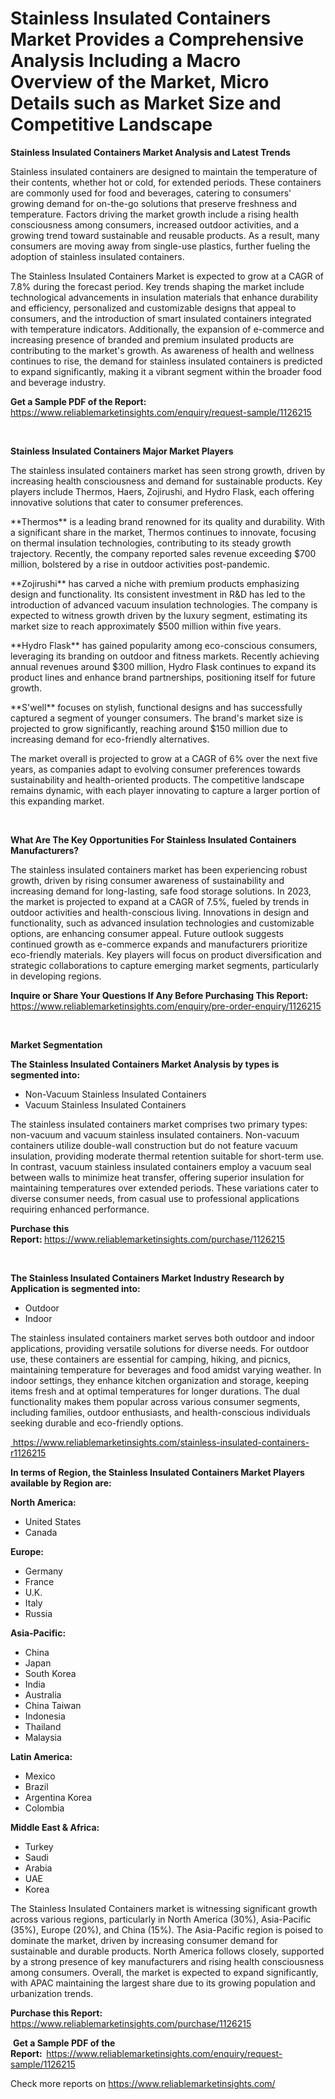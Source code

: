 <p><h1>Stainless Insulated Containers Market Provides a Comprehensive Analysis Including a Macro Overview of the Market, Micro Details such as Market Size and Competitive Landscape</h1></p><p><strong>Stainless Insulated Containers Market Analysis and Latest Trends</strong></p>
<p><p>Stainless insulated containers are designed to maintain the temperature of their contents, whether hot or cold, for extended periods. These containers are commonly used for food and beverages, catering to consumers' growing demand for on-the-go solutions that preserve freshness and temperature. Factors driving the market growth include a rising health consciousness among consumers, increased outdoor activities, and a growing trend toward sustainable and reusable products. As a result, many consumers are moving away from single-use plastics, further fueling the adoption of stainless insulated containers.</p><p>The Stainless Insulated Containers Market is expected to grow at a CAGR of 7.8% during the forecast period. Key trends shaping the market include technological advancements in insulation materials that enhance durability and efficiency, personalized and customizable designs that appeal to consumers, and the introduction of smart insulated containers integrated with temperature indicators. Additionally, the expansion of e-commerce and increasing presence of branded and premium insulated products are contributing to the market's growth. As awareness of health and wellness continues to rise, the demand for stainless insulated containers is predicted to expand significantly, making it a vibrant segment within the broader food and beverage industry.</p></p>
<p><strong>Get a Sample PDF of the Report:&nbsp;</strong> <a href="https://www.reliablemarketinsights.com/enquiry/request-sample/1126215?utm_campaign=2013&utm_medium=2&utm_source=Github&utm_content=ia&utm_term=09022025&utm_id=stainless-insulated-containers">https://www.reliablemarketinsights.com/enquiry/request-sample/1126215</a></p>
<p>&nbsp;</p>
<p><strong>Stainless Insulated Containers Major Market Players</strong></p>
<p><p>The stainless insulated containers market has seen strong growth, driven by increasing health consciousness and demand for sustainable products. Key players include Thermos, Haers, Zojirushi, and Hydro Flask, each offering innovative solutions that cater to consumer preferences.</p><p>**Thermos** is a leading brand renowned for its quality and durability. With a significant share in the market, Thermos continues to innovate, focusing on thermal insulation technologies, contributing to its steady growth trajectory. Recently, the company reported sales revenue exceeding $700 million, bolstered by a rise in outdoor activities post-pandemic.</p><p>**Zojirushi** has carved a niche with premium products emphasizing design and functionality. Its consistent investment in R&D has led to the introduction of advanced vacuum insulation technologies. The company is expected to witness growth driven by the luxury segment, estimating its market size to reach approximately $500 million within five years.</p><p>**Hydro Flask** has gained popularity among eco-conscious consumers, leveraging its branding on outdoor and fitness markets. Recently achieving annual revenues around $300 million, Hydro Flask continues to expand its product lines and enhance brand partnerships, positioning itself for future growth.</p><p>**S'well** focuses on stylish, functional designs and has successfully captured a segment of younger consumers. The brand's market size is projected to grow significantly, reaching around $150 million due to increasing demand for eco-friendly alternatives.</p><p>The market overall is projected to grow at a CAGR of 6% over the next five years, as companies adapt to evolving consumer preferences towards sustainability and health-oriented products. The competitive landscape remains dynamic, with each player innovating to capture a larger portion of this expanding market.</p></p>
<p>&nbsp;</p>
<p><strong>What Are The Key Opportunities For Stainless Insulated Containers Manufacturers?</strong></p>
<p><p>The stainless insulated containers market has been experiencing robust growth, driven by rising consumer awareness of sustainability and increasing demand for long-lasting, safe food storage solutions. In 2023, the market is projected to expand at a CAGR of 7.5%, fueled by trends in outdoor activities and health-conscious living. Innovations in design and functionality, such as advanced insulation technologies and customizable options, are enhancing consumer appeal. Future outlook suggests continued growth as e-commerce expands and manufacturers prioritize eco-friendly materials. Key players will focus on product diversification and strategic collaborations to capture emerging market segments, particularly in developing regions.</p></p>
<p><strong>Inquire or Share Your Questions If Any Before Purchasing This Report:</strong> <a href="https://www.reliablemarketinsights.com/enquiry/pre-order-enquiry/1126215?utm_campaign=2013&utm_medium=2&utm_source=Github&utm_content=ia&utm_term=09022025&utm_id=stainless-insulated-containers">https://www.reliablemarketinsights.com/enquiry/pre-order-enquiry/1126215</a></p>
<p>&nbsp;</p>
<p><strong>Market Segmentation</strong></p>
<p><strong>The Stainless Insulated Containers Market Analysis by types is segmented into:</strong></p>
<p><ul><li>Non-Vacuum Stainless Insulated Containers</li><li>Vacuum Stainless Insulated Containers</li></ul></p>
<p><p>The stainless insulated containers market comprises two primary types: non-vacuum and vacuum stainless insulated containers. Non-vacuum containers utilize double-wall construction but do not feature vacuum insulation, providing moderate thermal retention suitable for short-term use. In contrast, vacuum stainless insulated containers employ a vacuum seal between walls to minimize heat transfer, offering superior insulation for maintaining temperatures over extended periods. These variations cater to diverse consumer needs, from casual use to professional applications requiring enhanced performance.</p></p>
<p><strong>Purchase this Report:&nbsp;</strong><a href="https://www.reliablemarketinsights.com/purchase/1126215?utm_campaign=2013&utm_medium=2&utm_source=Github&utm_content=ia&utm_term=09022025&utm_id=stainless-insulated-containers">https://www.reliablemarketinsights.com/purchase/1126215</a></p>
<p>&nbsp;</p>
<p><strong>The Stainless Insulated Containers Market Industry Research by Application is segmented into:</strong></p>
<p><ul><li>Outdoor</li><li>Indoor</li></ul></p>
<p><p>The stainless insulated containers market serves both outdoor and indoor applications, providing versatile solutions for diverse needs. For outdoor use, these containers are essential for camping, hiking, and picnics, maintaining temperature for beverages and food amidst varying weather. In indoor settings, they enhance kitchen organization and storage, keeping items fresh and at optimal temperatures for longer durations. The dual functionality makes them popular across various consumer segments, including families, outdoor enthusiasts, and health-conscious individuals seeking durable and eco-friendly options.</p></p>
<p><a href="https://www.reliablemarketinsights.com/stainless-insulated-containers-r1126215?utm_campaign=2013&utm_medium=2&utm_source=Github&utm_content=ia&utm_term=09022025&utm_id=stainless-insulated-containers">&nbsp;https://www.reliablemarketinsights.com/stainless-insulated-containers-r1126215</a></p>
<p><strong>In terms of Region, the Stainless Insulated Containers Market Players available by Region are:</strong></p>
<p>
    <p> <strong> North America: </strong>
        <ul>
            <li>United States</li>
            <li>Canada</li>
        </ul>
        </p> 
    <p> <strong> Europe: </strong>
        <ul>
            <li>Germany</li>
            <li>France</li>
            <li>U.K.</li>
            <li>Italy</li>
            <li>Russia</li>
        </ul>
        </p> 
    <p> <strong> Asia-Pacific: </strong>
        <ul>
            <li>China</li>
            <li>Japan</li>
            <li>South Korea</li>
            <li>India</li>
            <li>Australia</li>
            <li>China Taiwan</li>
            <li>Indonesia</li>
            <li>Thailand</li>
            <li>Malaysia</li>
        </ul>
        </p> 
    <p> <strong> Latin America: </strong>
        <ul>
            <li>Mexico</li>
            <li>Brazil</li>
            <li>Argentina Korea</li>
            <li>Colombia</li>
        </ul>
        </p> 
    <p> <strong> Middle East & Africa: </strong>
        <ul>
            <li>Turkey</li>
            <li>Saudi</li>
            <li>Arabia</li>
            <li>UAE</li>
            <li>Korea</li>
        </ul>
    </p>
    </p>
<p><p>The Stainless Insulated Containers market is witnessing significant growth across various regions, particularly in North America (30%), Asia-Pacific (35%), Europe (20%), and China (15%). The Asia-Pacific region is poised to dominate the market, driven by increasing consumer demand for sustainable and durable products. North America follows closely, supported by a strong presence of key manufacturers and rising health consciousness among consumers. Overall, the market is expected to expand significantly, with APAC maintaining the largest share due to its growing population and urbanization trends.</p></p>
<p><strong>Purchase this Report: </strong><a href="https://www.reliablemarketinsights.com/purchase/1126215?utm_campaign=2013&utm_medium=2&utm_source=Github&utm_content=ia&utm_term=09022025&utm_id=stainless-insulated-containers">https://www.reliablemarketinsights.com/purchase/1126215</a></p>
<p>&nbsp;<strong>Get a Sample PDF of the Report:&nbsp;&nbsp;</strong><a href="https://www.reliablemarketinsights.com/enquiry/request-sample/1126215?utm_campaign=2013&utm_medium=2&utm_source=Github&utm_content=ia&utm_term=09022025&utm_id=stainless-insulated-containers">https://www.reliablemarketinsights.com/enquiry/request-sample/1126215</a></p>
<p><strong></strong></p>
<p>Check more reports on <a href="https://www.reliablemarketinsights.com/?utm_campaign=2013&utm_medium=2&utm_source=Github&utm_content=ia&utm_term=09022025&utm_id=stainless-insulated-containers">https://www.reliablemarketinsights.com/</a></p>